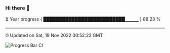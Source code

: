 ### Hi there 👋

⏳ Year progress { ██████████████████████████▁▁▁▁ } 88.23 %

---

⏰ Updated on Sat, 19 Nov 2022 00:52:22 GMT

![Progress Bar CI](https://github.com/Shyam-Makwana/GitHub-Actions-Demo/workflows/Progress%20Bar%20CI/badge.svg)
